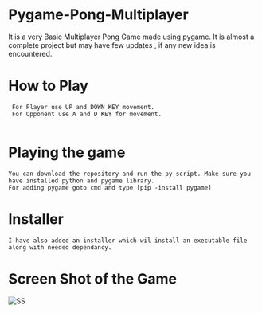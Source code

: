 # Pygame-Pong-Multiplayer
It is a very Basic Multiplayer Pong Game made using pygame.
It is almost a complete project but may have few updates , if any new idea is encountered.

# How to Play
```
 For Player use UP and DOWN KEY movement.
 For Opponent use A and D KEY for movement.
 
```

# Playing the game
```
You can download the repository and run the py-script. Make sure you have installed python and pygame library.
For adding pygame goto cmd and type [pip -install pygame]
```

# Installer
```
I have also added an installer which wil install an executable file along with needed dependancy.
```
# Screen Shot of the Game
![SS](https://user-images.githubusercontent.com/68504159/102013541-de4dad80-3d76-11eb-84f1-0f50e25a6505.png)
